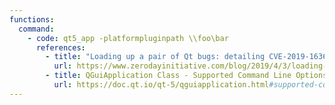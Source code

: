 ```yaml
---
functions:
  command:
    - code: qt5_app -platformpluginpath \\foo\bar
      references:
        - title: "Loading up a pair of Qt bugs: detailing CVE-2019-1636 and CVE-2019-6739"
          url: https://www.zerodayinitiative.com/blog/2019/4/3/loading-up-a-pair-of-qt-bugs-detailing-cve-2019-1636-and-cve-2019-6739
        - title: QGuiApplication Class - Supported Command Line Options
          url: https://doc.qt.io/qt-5/qguiapplication.html#supported-command-line-options
---
```

